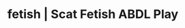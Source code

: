 ---
categories:
- Shibari
- ABDL Play
- ASMR Porn
- Nerdy Seduction
- Spiritual Kink
image: /assets/images/1747714095779.jpg
layout: post
schema:
  description: Premium adult content featuring ABDL Play, Scat Fetish. High-quality
    artwork with erotic themes.
  keywords:
  - ABDL Play
  - Sapphic Desires
  - Digital Dominance
  - Gender-Fluid
  - Spiritual Kink
  - Scat Fetish
  name: 1747714095779 | ABDL Play Scat Fetish
  type: VisualArtwork
seo:
  description: Featured content with exclusive ABDL Play, Scat Fetish. HD images available.
  keywords: ABDL Play, Scat Fetish
  og_image: /assets/images/1747714095779.jpg
  schema_type: VisualArtwork
tags:
- '#fetish'
- ABDL Play
- Scat Fetish
title: fetish | Scat Fetish ABDL Play
---